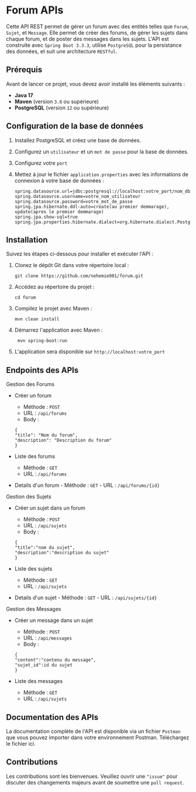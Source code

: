 # Forum APIs

Cette API REST permet de gérer un forum avec des entités telles que `Forum`, `Sujet`, et `Message`. Elle permet de créer des forums, de gérer les sujets dans chaque forum, et de poster des messages dans les sujets. L'API est construite avec `Spring Boot 3.3.3`, utilise `PostgreSQL` pour la persistance des données, et suit une architecture `RESTful`.

## Prérequis

Avant de lancer ce projet, vous devez avoir installé les éléments suivants :

- **Java 17**
- **Maven** (version `3.8` ou supérieure)
- **PostgreSQL** (version `12` ou supérieure)

## Configuration de la base de données

1. Installez PostgreSQL et créez une base de données.
2. Configurez un `utilisateur` et un `mot de passe` pour la base de données.
3. Configurez votre `port`
4. Mettez à jour le fichier `application.properties` avec les informations de connexion à votre base de données :

   ```properties
   spring.datasource.url=jdbc:postgresql://localhost:votre_port/nom_db
   spring.datasource.username=votre_nom_utilisateur
   spring.datasource.password=votre_mot_de_passe
   spring.jpa.hibernate.ddl-auto=create(au premier demmarage), update(apres le premier demmarage)
   spring.jpa.show-sql=true
   spring.jpa.properties.hibernate.dialect=org.hibernate.dialect.PostgreSQLDialect

## Installation

Suivez les étapes ci-dessous pour installer et exécuter l'API :

1. Clonez le dépôt Git dans votre répertoire local :

    ```properties
    git clone https://github.com/nehemie001/forum.git

2. Accédez au répertoire du projet :

     ```properties
    cd forum

3. Compilez le projet avec Maven :

    ```properties
    mvn clean install

4. Démarrez l'application avec Maven :

   ```properties
    mvn spring-boot:run

5. L'application sera disponible sur `http://localhost:votre_port`

## Endpoints des APIs

Gestion des Forums

  - Créer un forum
      - Méthode : `POST`
      - URL : `/api/forums`
      - Body :
   
    ```properties
    {
    "title": "Nom du forum",
    "description": "Description du forum"
    }

 - Liste des forums
      - Méthode : `GET`
      - URL : `/api/forums`

- Details d'un forum
      - Méthode : `GET`
      - URL : `/api/forums/{id}`

Gestion des Sujets

  - Créer un sujet dans un forum
      - Méthode : `POST`
      - URL : `/api/sujets`
      - Body :
   
    ```properties
    {
    "title":"nom du sujet",
    "description":"description du sujet"
    }

 - Liste des sujets
      - Méthode : `GET`
      - URL : `/api/sujets`

- Details d'un sujet
      - Méthode : `GET`
      - URL : `/api/sujets/{id}`

Gestion des Messages

  - Créer un message dans un sujet
      - Méthode : `POST`
      - URL : `/api/messages`
      - Body :
   
    ```properties
    {
    "content":"contenu du message",
    "sujet_id":id du sujet
    }

 - Liste des messages
      - Méthode : `GET`
      - URL : `/api/sujets`
        
## Documentation des APIs

La documentation complète de l'API est disponible via un fichier `Postman` que vous pouvez importer dans votre environnement Postman. Téléchargez le fichier ici.

## Contributions
Les contributions sont les bienvenues. Veuillez ouvrir une `"issue"` pour discuter des changements majeurs avant de soumettre une `pull request`.
